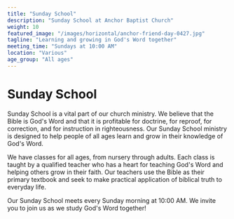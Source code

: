 ```yaml
---
title: "Sunday School"
description: "Sunday School at Anchor Baptist Church"
weight: 10
featured_image: "/images/horizontal/anchor-friend-day-0427.jpg"
tagline: "Learning and growing in God's Word together"
meeting_time: "Sundays at 10:00 AM"
location: "Various"
age_group: "All ages"
---
```


# Sunday School

Sunday School is a vital part of our church ministry. We believe that the Bible is God's Word and that it is profitable for doctrine, for reproof, for correction, and for instruction in righteousness. Our Sunday School ministry is designed to help people of all ages learn and grow in their knowledge of God's Word.

We have classes for all ages, from nursery through adults. Each class is taught by a qualified teacher who has a heart for teaching God's Word and helping others grow in their faith. Our teachers use the Bible as their primary textbook and seek to make practical application of biblical truth to everyday life.

Our Sunday School meets every Sunday morning at 10:00 AM. We invite you to join us as we study God's Word together! 